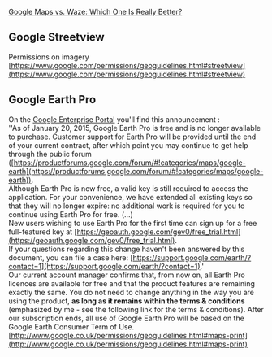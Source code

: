 
[Google Maps vs. Waze: Which One Is Really Better?](https://www.howtogeek.com/349022/google-maps-vs.-waze-which-one-is-really-better/)


## Google Streetview

  
Permissions on imagery [https://www.google.com/permissions/geoguidelines.html#streetview](https://www.google.com/permissions/geoguidelines.html#streetview)  

## Google Earth Pro

  
On the [Google Enterprise Portal](https://google.secure.force.com/) you'll find this announcement :  
''As of January 20, 2015, Google Earth Pro is free and is no longer available to purchase. Customer support for Earth Pro will be provided until the end of your current contract, after which point you may continue to get help through the public forum ([https://productforums.google.com/forum/#!categories/maps/google-earth](https://productforums.google.com/forum/#!categories/maps/google-earth)).  
Although Earth Pro is now free, a valid key is still required to access the application. For your convenience, we have extended all existing keys so that they will no longer expire: no additional work is required for you to continue using Earth Pro for free. (…)  
New users wishing to use Earth Pro for the first time can sign up for a free full-featured key at [https://geoauth.google.com/gev0/free_trial.html](https://geoauth.google.com/gev0/free_trial.html).  
If your questions regarding this change haven't been answered by this document, you can file a case here: [https://support.google.com/earth/?contact=1](https://support.google.com/earth/?contact=1).'  
Our current account manager confirms that, from now on, all Earth Pro licences are available for free and that the product features are remaining exactly the same. You do not need to change anything in the way you are using the product, **as long as it remains within the terms & conditions** (emphasized by me - see the following link for the terms & conditions). After our subscription ends, all use of Google Earth Pro will be based on the Google Earth Consumer Term of Use. [http://www.google.co.uk/permissions/geoguidelines.html#maps-print](http://www.google.co.uk/permissions/geoguidelines.html#maps-print)